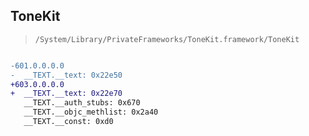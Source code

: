 ## ToneKit

> `/System/Library/PrivateFrameworks/ToneKit.framework/ToneKit`

```diff

-601.0.0.0.0
-  __TEXT.__text: 0x22e50
+603.0.0.0.0
+  __TEXT.__text: 0x22e70
   __TEXT.__auth_stubs: 0x670
   __TEXT.__objc_methlist: 0x2a40
   __TEXT.__const: 0xd0

```

